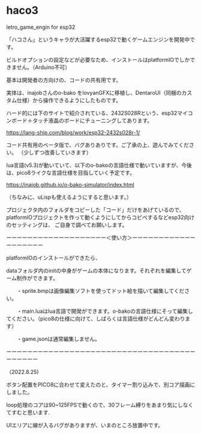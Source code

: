 # haco3
letro_game_engin for esp32 

「ハコさん」というキャラが大活躍するesp32で動くゲームエンジンを開発中です。

ビルドオプションの設定などが必要なため、インストールはplatformIOでしかできません。（Arduino不可）

基本は開発者の方向けの、コードの共有用です。

実体は、inajobさんのo-bako をlovyanGFXに移植し、DentaroUI（同梱のカスタム仕様）から操作できるようにしたものです。

ハード的には下のサイトで紹介されている、2432S028Rという、esp32マイコンボード＋タッチ液晶のボードにチューニングしてあります。

https://lang-ship.com/blog/work/esp32-2432s028r-1/

コード共有用のベータ版で、バグありありです。ご了承の上、遊んでみてください。
（少しずつ改善していきます）

lua言語(v5.3)が動いていて、以下のo-bakoの言語仕様で動いていますが、今後は、pico8ライクな言語仕様を目指していく予定です。

https://inajob.github.io/o-bako-simulator/index.html

（ちなみに、uLispも使えるようにすると思います。）

プロジェクタ内のフォルダをコピーした「コード」だけをあげているので、platformIOプロジェクトを作って動くようにしてからコピペするなどesp32向けのセッティングは、
ご自身で調べてお願いします。

ーーーーーーーーーーーーーーーーーーー＜使い方＞ーーーーーーーーーーーーーーーーーーー

platformIOのインストールができたら、

dataフォルダ内のinitの中身がゲームの本体になります。それぞれを編集してゲーム制作ができます。

　　・sprite.bmpは画像編集ソフトを使ってドット絵を描いて編集してください。

　　・main.luaはlua言語で開発ができます。o-bakoの言語仕様にそって編集してください。（pico8の仕様に向けて、しばらくは言語仕様がどんどん変わります）

　　・game.jsonは通常編集しません。
  
  ーーーーーーーーーーーーーーーーーーーーーーーーーーーーーーーーーーーーーーーーーー

（2022.8.25)

ボタン配置をPICO8に合わせて変えたのと、タイマー割り込みで、別コア描画にしました。

loop処理のコアは90~125FPSで動くので、30フレーム縛りをあまり気にしなくてすむと思います.

UIエリアに線が入るバグがありますが、いまのところ放置中です。

